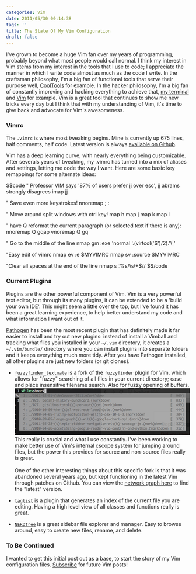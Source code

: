```yaml
---
categories: Vim
date: 2011/05/30 00:14:38
tags: ''
title: The State Of My Vim Configuration
draft: false
---
```


I've grown to become a huge Vim fan over my years of programming, probably
beyond what most people would call normal. I think my interest in Vim stems
from my interest in the tools that I use to code; I appreciate the manner in
which I write code almost as much as the code I write. In the craftsman
philosophy, I'm a big fan of functional tools that serve their purpose well,
[CoolTools][1] for example. In the hacker philosophy, I'm a big fan of
constantly improving and hacking everything to achieve that, [my terminal][2]
and [Vim][3] for example. Vim is a great tool that continues to show me new
tricks every day but I think that with my understanding of Vim, it's time to
give back and advocate for Vim's awesomeness.

### Vimrc

The `.vimrc` is where most tweaking begins. Mine is currently up 675 lines,
half comments, half code. Latest version is always [available on Github][4].

Vim has a deep learning curve, with nearly everything being customizable. After
severals years of tweaking, my .vimrc has turned into a mix of aliases and
settings, letting me code the way I want. Here are some basic key remappings
for some alternate ideas:

$$code
" Professor VIM says '87% of users prefer jj over esc', jj abrams strongly disagrees
imap jj <Esc>

" Save even more keystrokes!
nnoremap ; :

" Move around split windows with ctrl key!
map <C-H> <C-W>h
map <C-J> <C-W>j
map <C-K> <C-W>k
map <C-L> <C-W>l

" have Q reformat the current paragraph (or selected text if there is any):
nnoremap Q gqap
vnoremap Q gq

" Go to the middle of the line
nmap gm :exe 'normal '.(virtcol('$')/2).'\\|'<CR>

"Easy edit of vimrc
nmap <Leader>ev :e $MYVIMRC<CR>
nmap <Leader>sv :source $MYVIMRC<CR>

"Clear all spaces at the end of the line
nmap <Leader>s :%s/\\s\\+$\/\/<CR>
$$/code

[1]: http://www.kk.org/cooltools/
[2]: /2010/04/05/my-perfect-osx-terminal-setup/
[3]: /2011/04/02/on-easily-replacing-text-in-vim/
[4]: https://github.com/askedrelic/homedir/blob/master/.vimrc

### Current Plugins

Plugins are the other powerful component of Vim. Vim is a very powerful text
editor, but through its many plugins, it can be extended to be a 'build your
own IDE'. This might seem a little over the top, but I've found it has been a
great learning experience, to help better understand my code and what
information I want out of it.

[Pathogen][5] has been the most recent plugin that has definitely made it far
easier to install and try out new plugins: instead of install a Vimball and
tracking what files you installed in your `~/.vim` directory, it creates a
`~/.vim/bundle/` directory where you can install plugins into separate folders and
it keeps everything much more tidy. After you have Pathogen installed, all
other plugins are just new folders (or git clones).

* [`fuzzyfinder_textmate`][6] is a fork of the `fuzzyfinder` plugin for Vim,
  which allows for "fuzzy" searching of all files in your current directory;
  case and place insensitive filename search. Also for fuzzy opening of buffers.
  <span class="aligncenter">
  ![FuzzyFinder][pic1]
  </span>
  This really is crucial and what I use constantly. I've been working to
  make better use of Vim's internal cscope system for jumping around files, but
  the power this provides for source and non-source files really is great.<br><br>
  One of the other interesting things about this specific fork is that it was
  abandoned several years ago, but kept functioning in the latest Vim through
  patches on Github. You can view the [network graph here][7] to find the "latest"
  version.

* [`taglist`][8] is a plugin that generates an index of the current file you
  are editing. Having a high level view of all classes and functions really is great.

* [`NERDtree`][9] is a great sidebar file explorer and manager. Easy to browse
  around, easy to create new files, rename, and delete.

### To Be Continued

I wanted to get this initial post out as a base, to start the story of my Vim
configuration files. [Subscribe][10] for future Vim posts!

[5]: http://www.vim.org/scripts/script.php?script_id=2332
[6]: https://github.com/jamis/fuzzyfinder_textmate
[pic1]: /pic/fuzzyfinder.png
[7]: https://github.com/jamis/fuzzyfinder_textmate/network
[8]: http://vim-taglist.sourceforge.net/
[9]: http://www.vim.org/scripts/script.php?script_id=1658
[10]: /code/feed
